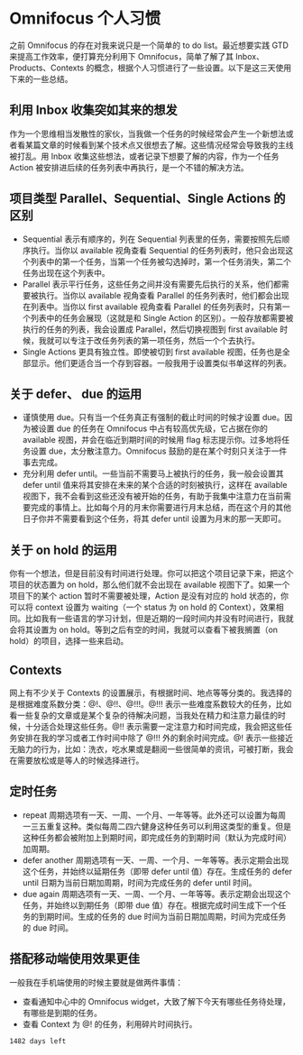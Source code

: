 # Omnifocus 个人习惯

之前 Omnifocus 的存在对我来说只是一个简单的 to do list。最近想要实践 GTD 来提高工作效率，便打算充分利用下 Omnifocus，简单了解了其 Inbox、Products、Contexts 的概念，根据个人习惯进行了一些设置。以下是这三天使用下来的一些总结。


## 利用 Inbox 收集突如其来的想发

作为一个思维相当发散性的家伙，当我做一个任务的时候经常会产生一个新想法或者看某篇文章的时候看到某个技术点又很想去了解。这些情况经常会导致我的主线被打乱。用 Inbox 收集这些想法，或者记录下想要了解的内容，作为一个任务 Action 被安排进后续的任务列表中再执行，是一个不错的解决方法。


## 项目类型 Parallel、Sequential、Single Actions 的区别

* Sequential 表示有顺序的，列在 Sequential 列表里的任务，需要按照先后顺序执行。当你以 available 视角查看 Sequential 的任务列表时，他只会出现这个列表中的第一个任务，当第一个任务被勾选掉时，第一个任务消失，第二个任务出现在这个列表中。
* Parallel 表示平行任务，这些任务之间并没有需要先后执行的关系，他们都需要被执行。当你以 available 视角查看 Parallel 的任务列表时，他们都会出现在列表中。当你以 first available 视角查看 Parallel 的任务列表时，只有第一个列表中的任务会展现（这就是和 Single Action 的区别）。一般存放都需要被执行的任务的列表，我会设置成 Parallel，然后切换视图到 first available 时候，我就可以专注于改任务列表的第一项任务，然后一个个去执行。
* Single Actions 更具有独立性。即使被切到 first available 视图，任务也是全部显示。他们更适合当一个存到容器。一般我用于设置类似书单这样的列表。


## 关于 defer、 due 的运用

* 谨慎使用 due。只有当一个任务真正有强制的截止时间的时候才设置 due。因为被设置 due 的任务在 Omnifocus 中占有较高优先级，它占据在你的 available 视图，并会在临近到期时间的时候用 flag 标志提示你。过多地将任务设置 due，太分散注意力。Omnifocus 鼓励的是在某个时刻只关注于一件事去完成。
* 充分利用 defer until。一些当前不需要马上被执行的任务，我一般会设置其 defer until 值来将其安排在未来的某个合适的时刻被执行，这样在 available 视图下，我不会看到这些还没有被开始的任务，有助于我集中注意力在当前需要完成的事情上。比如每个月的月末你需要进行月末总结，而在这个月的其他日子你并不需要看到这个任务，将其 defer until 设置为月末的那一天即可。


## 关于 on hold 的运用 
你有一个想法，但是目前没有时间进行处理。你可以把这个项目记录下来，把这个项目的状态置为 on hold，那么他们就不会出现在 available 视图下了。如果一个项目下的某个 action 暂时不需要被处理，Action 是没有对应的 hold 状态的，你可以将 context 设置为 waiting（一个 status 为 on hold 的 Context），效果相同。比如我有一些语言的学习计划，但是近期的一段时间内并没有时间进行，我就会将其设置为 on hold。等到之后有空的时间，我就可以查看下被我搁置（on hold）的项目，选择一些来启动。


## Contexts
网上有不少关于 Contexts 的设置展示，有根据时间、地点等等分类的。我选择的是根据难度系数分类：@!、@!!、@!!!。@!!! 表示一些难度系数较大的任务，比如看一些复杂的文章或是某个复杂的待解决问题，当我处在精力和注意力最佳的时候，十分适合处理这些任务。@!! 表示需要一定注意力和时间完成，我会把这些任务安排在我的学习或者工作时间中除了 @!!! 外的剩余时间完成。@! 表示一些接近无脑力的行为，比如：洗衣，吃水果或是翻阅一些很简单的资讯，可被打断，我会在需要放松或是等人的时候选择进行。


## 定时任务
* repeat 周期选项有一天、一周、一个月、一年等等。此外还可以设置为每周一三五重复这种。类似每周二四六健身这种任务可以利用这类型的重复。但是这种任务都会被附加上到期时间，即完成任务的到期时间（默认为完成时间）加周期。
* defer another 周期选项有一天、一周、一个月、一年等等。表示定期会出现这个任务，并始终以延期任务（即带 defer until 值）存在。生成任务的 defer until 日期为当前日期加周期，时间为完成任务的 defer until 时间。
* due again 周期选项有一天、一周、一个月、一年等等。表示定期会出现这个任务，并始终以到期任务（即带 due 值）存在。根据完成时间生成下一个任务的到期时间。生成的任务的 due 时间为当前日期加周期，时间为完成任务的 due 时间。

## 搭配移动端使用效果更佳
一般我在手机端使用的时候主要就是做两件事情：

* 查看通知中心中的 Omnifocus widget，大致了解下今天有哪些任务待处理，有哪些是到期的任务。
* 查看 Context 为 @! 的任务，利用碎片时间执行。


`1482 days left`

